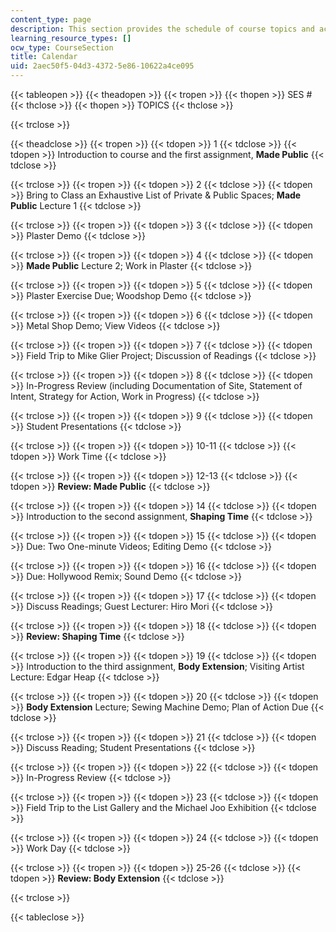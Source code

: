 ```yaml
---
content_type: page
description: This section provides the schedule of course topics and activities.
learning_resource_types: []
ocw_type: CourseSection
title: Calendar
uid: 2aec50f5-04d3-4372-5e86-10622a4ce095
---
```


{{< tableopen >}}
{{< theadopen >}}
{{< tropen >}}
{{< thopen >}}
SES #
{{< thclose >}}
{{< thopen >}}
TOPICS
{{< thclose >}}

{{< trclose >}}

{{< theadclose >}}
{{< tropen >}}
{{< tdopen >}}
1
{{< tdclose >}}
{{< tdopen >}}
Introduction to course and the first assignment, **Made Public**
{{< tdclose >}}

{{< trclose >}}
{{< tropen >}}
{{< tdopen >}}
2
{{< tdclose >}}
{{< tdopen >}}
Bring to Class an Exhaustive List of Private & Public Spaces; **Made Public** Lecture 1
{{< tdclose >}}

{{< trclose >}}
{{< tropen >}}
{{< tdopen >}}
3
{{< tdclose >}}
{{< tdopen >}}
Plaster Demo
{{< tdclose >}}

{{< trclose >}}
{{< tropen >}}
{{< tdopen >}}
4
{{< tdclose >}}
{{< tdopen >}}
**Made Public** Lecture 2; Work in Plaster
{{< tdclose >}}

{{< trclose >}}
{{< tropen >}}
{{< tdopen >}}
5
{{< tdclose >}}
{{< tdopen >}}
Plaster Exercise Due; Woodshop Demo
{{< tdclose >}}

{{< trclose >}}
{{< tropen >}}
{{< tdopen >}}
6
{{< tdclose >}}
{{< tdopen >}}
Metal Shop Demo; View Videos
{{< tdclose >}}

{{< trclose >}}
{{< tropen >}}
{{< tdopen >}}
7
{{< tdclose >}}
{{< tdopen >}}
Field Trip to Mike Glier Project; Discussion of Readings
{{< tdclose >}}

{{< trclose >}}
{{< tropen >}}
{{< tdopen >}}
8
{{< tdclose >}}
{{< tdopen >}}
In-Progress Review (including Documentation of Site, Statement of Intent, Strategy for Action, Work in Progress)
{{< tdclose >}}

{{< trclose >}}
{{< tropen >}}
{{< tdopen >}}
9
{{< tdclose >}}
{{< tdopen >}}
Student Presentations
{{< tdclose >}}

{{< trclose >}}
{{< tropen >}}
{{< tdopen >}}
10-11
{{< tdclose >}}
{{< tdopen >}}
Work Time
{{< tdclose >}}

{{< trclose >}}
{{< tropen >}}
{{< tdopen >}}
12-13
{{< tdclose >}}
{{< tdopen >}}
**Review: Made Public**
{{< tdclose >}}

{{< trclose >}}
{{< tropen >}}
{{< tdopen >}}
14
{{< tdclose >}}
{{< tdopen >}}
Introduction to the second assignment, **Shaping Time**
{{< tdclose >}}

{{< trclose >}}
{{< tropen >}}
{{< tdopen >}}
15
{{< tdclose >}}
{{< tdopen >}}
Due: Two One-minute Videos; Editing Demo
{{< tdclose >}}

{{< trclose >}}
{{< tropen >}}
{{< tdopen >}}
16
{{< tdclose >}}
{{< tdopen >}}
Due: Hollywood Remix; Sound Demo
{{< tdclose >}}

{{< trclose >}}
{{< tropen >}}
{{< tdopen >}}
17
{{< tdclose >}}
{{< tdopen >}}
Discuss Readings; Guest Lecturer: Hiro Mori
{{< tdclose >}}

{{< trclose >}}
{{< tropen >}}
{{< tdopen >}}
18
{{< tdclose >}}
{{< tdopen >}}
**Review: Shaping Time**
{{< tdclose >}}

{{< trclose >}}
{{< tropen >}}
{{< tdopen >}}
19
{{< tdclose >}}
{{< tdopen >}}
Introduction to the third assignment, **Body Extension**; Visiting Artist Lecture: Edgar Heap
{{< tdclose >}}

{{< trclose >}}
{{< tropen >}}
{{< tdopen >}}
20
{{< tdclose >}}
{{< tdopen >}}
**Body Extension** Lecture; Sewing Machine Demo; Plan of Action Due
{{< tdclose >}}

{{< trclose >}}
{{< tropen >}}
{{< tdopen >}}
21
{{< tdclose >}}
{{< tdopen >}}
Discuss Reading; Student Presentations
{{< tdclose >}}

{{< trclose >}}
{{< tropen >}}
{{< tdopen >}}
22
{{< tdclose >}}
{{< tdopen >}}
In-Progress Review
{{< tdclose >}}

{{< trclose >}}
{{< tropen >}}
{{< tdopen >}}
23
{{< tdclose >}}
{{< tdopen >}}
Field Trip to the List Gallery and the Michael Joo Exhibition
{{< tdclose >}}

{{< trclose >}}
{{< tropen >}}
{{< tdopen >}}
24
{{< tdclose >}}
{{< tdopen >}}
Work Day
{{< tdclose >}}

{{< trclose >}}
{{< tropen >}}
{{< tdopen >}}
25-26
{{< tdclose >}}
{{< tdopen >}}
**Review: Body Extension**
{{< tdclose >}}

{{< trclose >}}

{{< tableclose >}}